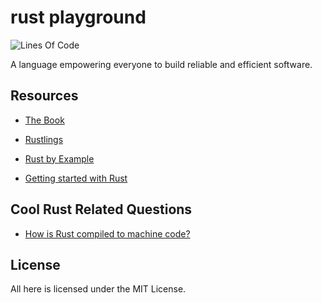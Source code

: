 # rust playground

![Lines Of Code](https://img.shields.io/tokei/lines/github.com/UltiRequiem/rust?color=blue&label=Total%20Lines)

A language empowering everyone
to build reliable and efficient software.

## Resources

- [The Book](https://doc.rust-lang.org/book)

- [Rustlings](https://github.com/rust-lang/rustlings)

- [Rust by Example](https://doc.rust-lang.org/stable/rust-by-example)

- [Getting started with Rust](https://stackoverflow.blog/2021/03/15/getting-started-with-rust)

## Cool Rust Related Questions

- [How is Rust compiled to machine code?](https://stackoverflow.com/questions/43385142)

## License

All here is licensed under the MIT License.
